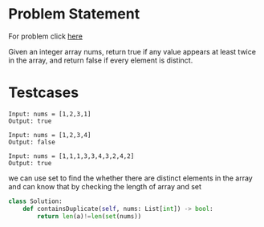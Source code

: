 # Problem Statement
For problem click [here](https://leetcode.com/problems/contains-duplicate/)

Given an integer array nums, return true if any value appears at least twice in the array, and return false if every element is distinct.
# Testcases
```
Input: nums = [1,2,3,1]
Output: true
```
```
Input: nums = [1,2,3,4]
Output: false
```
```
Input: nums = [1,1,1,3,3,4,3,2,4,2]
Output: true
```
we can use set to find the whether there are distinct elements in the array and can know that by checking the length of array and set
```python
class Solution:
    def containsDuplicate(self, nums: List[int]) -> bool:
        return len(a)!=len(set(nums))
  ```
